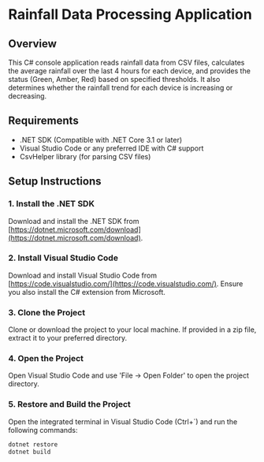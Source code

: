 # Rainfall Data Processing Application

## Overview
This C# console application reads rainfall data from CSV files, calculates the average rainfall over the last 4 hours for each device, and provides the status (Green, Amber, Red) based on specified thresholds. It also determines whether the rainfall trend for each device is increasing or decreasing.

## Requirements
- .NET SDK (Compatible with .NET Core 3.1 or later)
- Visual Studio Code or any preferred IDE with C# support
- CsvHelper library (for parsing CSV files)

## Setup Instructions

### 1. Install the .NET SDK
Download and install the .NET SDK from [https://dotnet.microsoft.com/download](https://dotnet.microsoft.com/download).

### 2. Install Visual Studio Code
Download and install Visual Studio Code from [https://code.visualstudio.com/](https://code.visualstudio.com/). Ensure you also install the C# extension from Microsoft.

### 3. Clone the Project
Clone or download the project to your local machine. If provided in a zip file, extract it to your preferred directory.

### 4. Open the Project
Open Visual Studio Code and use 'File -> Open Folder' to open the project directory.

### 5. Restore and Build the Project
Open the integrated terminal in Visual Studio Code (Ctrl+\`) and run the following commands:
```bash
dotnet restore
dotnet build
